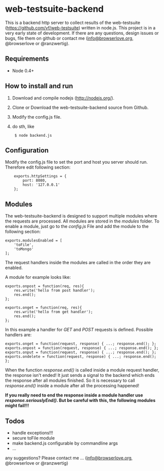 web-testsuite-backend
=====================

This is a backend http server to collect results of the web-testsuite (https://github.com/vf/web-testsuite) written in node.js.
This project is in a very early state of development. If there are any questions, design issues or bugs, file them on github or
contact me (info@browserlove.org, @browserlove or @ranzwertig).

Requirements
------------

- Node 0.4+

How to install and run
----------------------

1. Download and compile nodejs (http://nodejs.org/).
2. Clone or Download the web-testsuite-backend source from Github.
3. Modify the config.js file.
4. do sth, like 

        $ node backend.js

Configuration
-------------

Modify the config.js file to set the port and host you server should run.
Therefore edit following section:

        exports.httpSettings = {
            port: 8080,
            host: '127.0.0.1'
        };

Modules
-------

The web-testsuite-backend is designed to support multiple modules where the requests are processed. All modules are stored in the *modules* folder. 
To enable a module, just go to the *config.js* File and add the module to the following section:

    exports.modulesEnabled = [
        'toFile',
        'toMongo'
    ];

The request handlers inside the modules are called in the order they are enabled. 

A module for example looks like:

    exports.onpost = function(req, res){
        res.write('hello from post handler');
        res.end();
    };
    
    exports.onget = function(req, res){
        res.write('hello from get handler');
        res.end();  
    };

In this example a handler for *GET* and *POST* requests is defined. Possible handlers are:

    exports.onget = function(request, response) { ...; response.end(); };
    exports.onpost = function(request, response) { ...; response.end(); };
    exports.onput = function(request, response) { ...; response.end(); };
    exports.ondelete = function(request, response) { ...; response.end(); };

When the function *response.end()* is called inside a module request handler, the response isn't ended!
It just sends a signal to the backend which ends the response after all modules finished.
So it is necessary to call *response.end()* inside a module after all the processing happened!

**If you really need to end the response inside a module handler use *response.seriouslyEnd()*. But be
careful with this, the following modules might fail!!!**

Todos
-----

- handle exceptions!!!
- secure toFile module
- make backend.js configurable by commandline args
- ...

any suggestions? Please contact me ... (info@browserlove.org, @browserlove or @ranzwertig)



